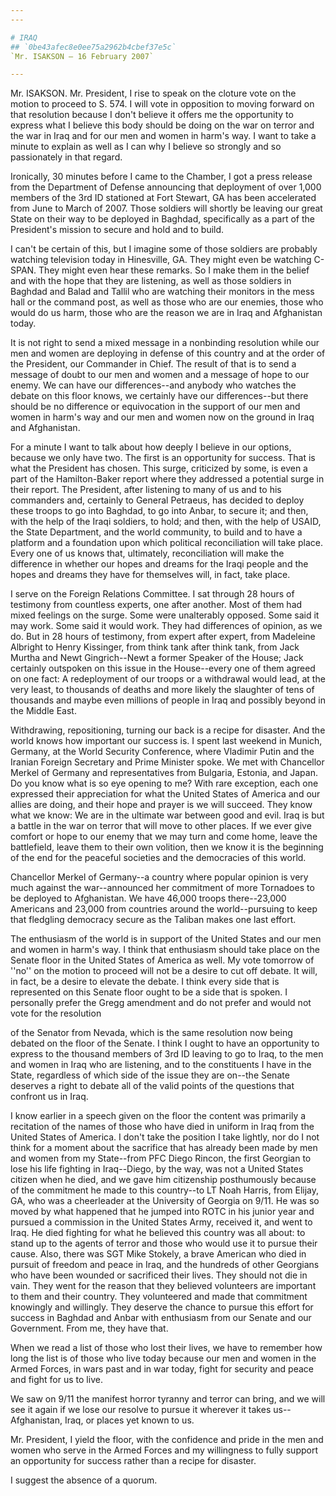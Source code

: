 ```yaml
---
---

# IRAQ
## `0be43afec8e0ee75a2962b4cbef37e5c`
`Mr. ISAKSON — 16 February 2007`

---
```



Mr. ISAKSON. Mr. President, I rise to speak on the cloture vote on 
the motion to proceed to S. 574. I will vote in opposition to moving 
forward on that resolution because I don't believe it offers me the 
opportunity to express what I believe this body should be doing on the 
war on terror and the war in Iraq and for our men and women in harm's 
way. I want to take a minute to explain as well as I can why I believe 
so strongly and so passionately in that regard.

Ironically, 30 minutes before I came to the Chamber, I got a press 
release from the Department of Defense announcing that deployment of 
over 1,000 members of the 3rd ID stationed at Fort Stewart, GA has been 
accelerated from June to March of 2007. Those soldiers will shortly be 
leaving our great State on their way to be deployed in Baghdad, 
specifically as a part of the President's mission to secure and hold 
and to build.

I can't be certain of this, but I imagine some of those soldiers are 
probably watching television today in Hinesville, GA. They might even 
be watching C-SPAN. They might even hear these remarks. So I make them 
in the belief and with the hope that they are listening, as well as 
those soldiers in Baghdad and Balad and Tallil who are watching their 
monitors in the mess hall or the command post, as well as those who are 
our enemies, those who would do us harm, those who are the reason we 
are in Iraq and Afghanistan today.

It is not right to send a mixed message in a nonbinding resolution 
while our men and women are deploying in defense of this country and at 
the order of the President, our Commander in Chief. The result of that 
is to send a message of doubt to our men and women and a message of 
hope to our enemy. We can have our differences--and anybody who watches 
the debate on this floor knows, we certainly have our differences--but 
there should be no difference or equivocation in the support of our men 
and women in harm's way and our men and women now on the ground in Iraq 
and Afghanistan.

For a minute I want to talk about how deeply I believe in our 
options, because we only have two. The first is an opportunity for 
success. That is what the President has chosen. This surge, criticized 
by some, is even a part of the Hamilton-Baker report where they 
addressed a potential surge in their report. The President, after 
listening to many of us and to his commanders and, certainly to General 
Petraeus, has decided to deploy these troops to go into Baghdad, to go 
into Anbar, to secure it; and then, with the help of the Iraqi 
soldiers, to hold; and then, with the help of USAID, the State 
Department, and the world community, to build and to have a platform 
and a foundation upon which political reconciliation will take place. 
Every one of us knows that, ultimately, reconciliation will make the 
difference in whether our hopes and dreams for the Iraqi people and the 
hopes and dreams they have for themselves will, in fact, take place.

I serve on the Foreign Relations Committee. I sat through 28 hours of 
testimony from countless experts, one after another. Most of them had 
mixed feelings on the surge. Some were unalterably opposed. Some said 
it may work. Some said it would work. They had differences of opinion, 
as we do. But in 28 hours of testimony, from expert after expert, from 
Madeleine Albright to Henry Kissinger, from think tank after think 
tank, from Jack Murtha and Newt Gingrich--Newt a former Speaker of the 
House; Jack certainly outspoken on this issue in the House--every one 
of them agreed on one fact: A redeployment of our troops or a 
withdrawal would lead, at the very least, to thousands of deaths and 
more likely the slaughter of tens of thousands and maybe even millions 
of people in Iraq and possibly beyond in the Middle East.

Withdrawing, repositioning, turning our back is a recipe for 
disaster. And the world knows how important our success is. I spent 
last weekend in Munich, Germany, at the World Security Conference, 
where Vladimir Putin and the Iranian Foreign Secretary and Prime 
Minister spoke. We met with Chancellor Merkel of Germany and 
representatives from Bulgaria, Estonia, and Japan. Do you know what is 
so eye opening to me? With rare exception, each one expressed their 
appreciation for what the United States of America and our allies are 
doing, and their hope and prayer is we will succeed. They know what we 
know: We are in the ultimate war between good and evil. Iraq is but a 
battle in the war on terror that will move to other places. If we ever 
give comfort or hope to our enemy that we may turn and come home, leave 
the battlefield, leave them to their own volition, then we know it is 
the beginning of the end for the peaceful societies and the democracies 
of this world.

Chancellor Merkel of Germany--a country where popular opinion is very 
much against the war--announced her commitment of more Tornadoes to be 
deployed to Afghanistan. We have 46,000 troops there--23,000 Americans 
and 23,000 from countries around the world--pursuing to keep that 
fledgling democracy secure as the Taliban makes one last effort.

The enthusiasm of the world is in support of the United States and 
our men and women in harm's way. I think that enthusiasm should take 
place on the Senate floor in the United States of America as well. My 
vote tomorrow of ''no'' on the motion to proceed will not be a desire 
to cut off debate. It will, in fact, be a desire to elevate the debate. 
I think every side that is represented on this Senate floor ought to be 
a side that is spoken. I personally prefer the Gregg amendment and do 
not prefer and would not vote for the resolution


of the Senator from Nevada, which is the same resolution now being 
debated on the floor of the Senate. I think I ought to have an 
opportunity to express to the thousand members of 3rd ID leaving to go 
to Iraq, to the men and women in Iraq who are listening, and to the 
constituents I have in the State, regardless of which side of the issue 
they are on--the Senate deserves a right to debate all of the valid 
points of the questions that confront us in Iraq.

I know earlier in a speech given on the floor the content was 
primarily a recitation of the names of those who have died in uniform 
in Iraq from the United States of America. I don't take the position I 
take lightly, nor do I not think for a moment about the sacrifice that 
has already been made by men and women from my State--from PFC Diego 
Rincon, the first Georgian to lose his life fighting in Iraq--Diego, by 
the way, was not a United States citizen when he died, and we gave him 
citizenship posthumously because of the commitment he made to this 
country--to LT Noah Harris, from Elijay, GA, who was a cheerleader at 
the University of Georgia on 9/11. He was so moved by what happened 
that he jumped into ROTC in his junior year and pursued a commission in 
the United States Army, received it, and went to Iraq. He died fighting 
for what he believed this country was all about: to stand up to the 
agents of terror and those who would use it to pursue their cause. 
Also, there was SGT Mike Stokely, a brave American who died in pursuit 
of freedom and peace in Iraq, and the hundreds of other Georgians who 
have been wounded or sacrificed their lives. They should not die in 
vain. They went for the reason that they believed volunteers are 
important to them and their country. They volunteered and made that 
commitment knowingly and willingly. They deserve the chance to pursue 
this effort for success in Baghdad and Anbar with enthusiasm from our 
Senate and our Government. From me, they have that.

When we read a list of those who lost their lives, we have to 
remember how long the list is of those who live today because our men 
and women in the Armed Forces, in wars past and in war today, fight for 
security and peace and fight for us to live.

We saw on 9/11 the manifest horror tyranny and terror can bring, and 
we will see it again if we lose our resolve to pursue it wherever it 
takes us--Afghanistan, Iraq, or places yet known to us.

Mr. President, I yield the floor, with the confidence and pride in 
the men and women who serve in the Armed Forces and my willingness to 
fully support an opportunity for success rather than a recipe for 
disaster.

I suggest the absence of a quorum.